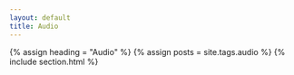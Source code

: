 ```yaml
---
layout: default
title: Audio
---
```


<main>
  {% assign heading = "Audio" %}
  {% assign posts = site.tags.audio %}
  {% include section.html %}
</main>
